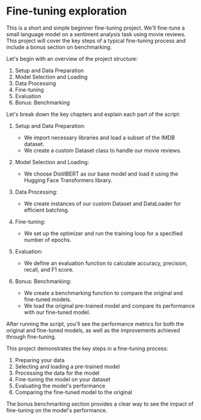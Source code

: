 # Fine-tuning exploration

This is a short and simple beginner fine-tuning project. We'll fine-tune a small language model on a sentiment analysis task using movie reviews. This project will cover the key steps of a typical fine-tuning process and include a bonus section on benchmarking.

Let's begin with an overview of the project structure:

1. Setup and Data Preparation
2. Model Selection and Loading
3. Data Processing
4. Fine-tuning
5. Evaluation
6. Bonus: Benchmarking

Let's break down the key chapters and explain each part of the script:

1. Setup and Data Preparation:

   - We import necessary libraries and load a subset of the IMDB dataset.
   - We create a custom Dataset class to handle our movie reviews.

2. Model Selection and Loading:

   - We choose DistilBERT as our base model and load it using the Hugging Face Transformers library.

3. Data Processing:

   - We create instances of our custom Dataset and DataLoader for efficient batching.

4. Fine-tuning:

   - We set up the optimizer and run the training loop for a specified number of epochs.

5. Evaluation:

   - We define an evaluation function to calculate accuracy, precision, recall, and F1 score.

6. Bonus: Benchmarking:
   - We create a benchmarking function to compare the original and fine-tuned models.
   - We load the original pre-trained model and compare its performance with our fine-tuned model.

After running the script, you'll see the performance metrics for both the original and fine-tuned models, as well as the improvements achieved through fine-tuning.

This project demonstrates the key steps in a fine-tuning process:

1. Preparing your data
2. Selecting and loading a pre-trained model
3. Processing the data for the model
4. Fine-tuning the model on your dataset
5. Evaluating the model's performance
6. Comparing the fine-tuned model to the original

The bonus benchmarking section provides a clear way to see the impact of fine-tuning on the model's performance.
